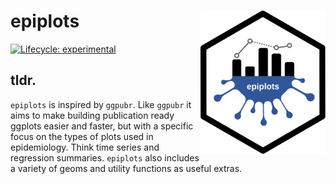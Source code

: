 # epiplots <img src="man/figures/logo.svg" align="right" width='200'/>
<!-- badges: start -->
[![Lifecycle:
experimental](https://img.shields.io/badge/lifecycle-experimental-orange.svg)](https://www.tidyverse.org/lifecycle/#experimental)
<!-- badges: end -->

## tldr.
`epiplots` is inspired by `ggpubr`. Like `ggpubr` it aims to make building publication ready ggplots easier and faster, but with a specific focus on the types of plots used in epidemiology. Think time series and regression summaries. `epiplots` also includes a variety of geoms and utility functions as useful extras.

